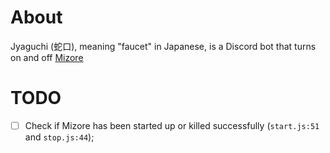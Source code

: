 # About

 Jyaguchi (蛇口), meaning "faucet" in Japanese, is a Discord bot that turns on and off [Mizore](https://github.com/Kyrielight/Izumi/tree/master/coreV5/mizore)

# TODO
- [ ] Check if Mizore has been started up or killed successfully (`start.js:51` and `stop.js:44`);

